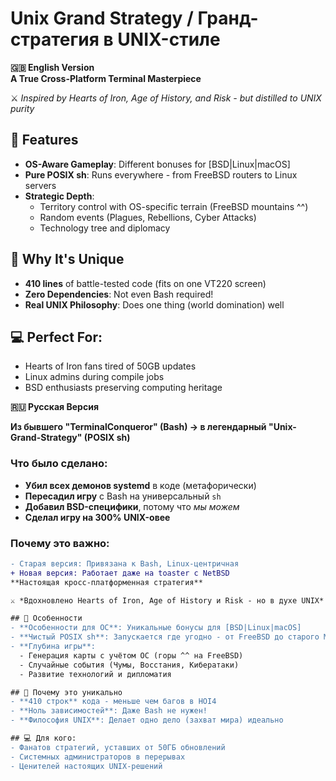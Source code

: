 # Unix Grand Strategy / Гранд-стратегия в UNIX-стиле
**🇬🇧 English Version**  
**A True Cross-Platform Terminal Masterpiece**  

⚔️ *Inspired by Hearts of Iron, Age of History, and Risk - but distilled to UNIX purity*  

## 🌟 Features
- **OS-Aware Gameplay**: Different bonuses for [BSD|Linux|macOS]
- **Pure POSIX sh**: Runs everywhere - from FreeBSD routers to Linux servers
- **Strategic Depth**: 
  - Territory control with OS-specific terrain (FreeBSD mountains ^^)
  - Random events (Plagues, Rebellions, Cyber Attacks)
  - Technology tree and diplomacy

## 🚀 Why It's Unique
- **410 lines** of battle-tested code (fits on one VT220 screen)
- **Zero Dependencies**: Not even Bash required!
- **Real UNIX Philosophy**: Does one thing (world domination) well

## 💻 Perfect For:
- Hearts of Iron fans tired of 50GB updates
- Linux admins during compile jobs
- BSD enthusiasts preserving computing heritage

**🇷🇺 Русская Версия**  

**Из бывшего "TerminalConqueror" (Bash) → в легендарный "Unix-Grand-Strategy" (POSIX sh)**  

### Что было сделано:  
- **Убил всех демонов systemd** в коде (метафорически)  
- **Пересадил игру** с Bash на универсальный `sh`  
- **Добавил BSD-специфики**, потому что *мы можем*  
- **Сделал игру на 300% UNIX-овее**  

### Почему это важно:  
```diff  
- Старая версия: Привязана к Bash, Linux-центричная  
+ Новая версия: Работает даже на toaster с NetBSD  
**Настоящая кросс-платформенная стратегия**  

⚔️ *Вдохновлено Hearts of Iron, Age of History и Risk - но в духе UNIX*  

## 🌟 Особенности
- **Особенности для ОС**: Уникальные бонусы для [BSD|Linux|macOS]
- **Чистый POSIX sh**: Запускается где угодно - от FreeBSD до старого Mac
- **Глубина игры**:
  - Генерация карты с учётом ОС (горы ^^ на FreeBSD)
  - Случайные события (Чумы, Восстания, Кибератаки)
  - Развитие технологий и дипломатия

## 🚀 Почему это уникально
- **410 строк** кода - меньше чем багов в HOI4
- **Ноль зависимостей**: Даже Bash не нужен!
- **Философия UNIX**: Делает одно дело (захват мира) идеально

## 💻 Для кого:
- Фанатов стратегий, уставших от 50ГБ обновлений
- Системных администраторов в перерывах
- Ценителей настоящих UNIX-решений
